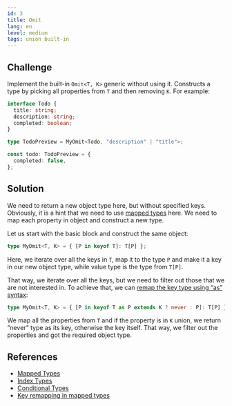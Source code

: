 ```yaml
---
id: 3
title: Omit
lang: en
level: medium
tags: union built-in
---
```


## Challenge

Implement the built-in `Omit<T, K>` generic without using it. Constructs a type
by picking all properties from `T` and then removing `K`. For example:

```ts
interface Todo {
  title: string;
  description: string;
  completed: boolean;
}

type TodoPreview = MyOmit<Todo, "description" | "title">;

const todo: TodoPreview = {
  completed: false,
};
```

## Solution

We need to return a new object type here, but without specified keys. Obviously,
it is a hint that we need to use
[mapped types](https://www.typescriptlang.org/docs/handbook/2/mapped-types.html)
here. We need to map each property in object and construct a new type.

Let us start with the basic block and construct the same object:

```ts
type MyOmit<T, K> = { [P in keyof T]: T[P] };
```

Here, we iterate over all the keys in `T`, map it to the type `P` and make it a
key in our new object type, while value type is the type from `T[P]`.

That way, we iterate over all the keys, but we need to filter out those that we
are not interested in. To achieve that, we can
[remap the key type using “as” syntax](https://www.typescriptlang.org/docs/handbook/release-notes/typescript-4-1.html#key-remapping-in-mapped-types):

```ts
type MyOmit<T, K> = { [P in keyof T as P extends K ? never : P]: T[P] };
```

We map all the properties from `T` and if the property is in `K` union, we
return “never” type as its key, otherwise the key itself. That way, we filter
out the properties and got the required object type.

## References

- [Mapped Types](https://www.typescriptlang.org/docs/handbook/2/mapped-types.html)
- [Index Types](https://www.typescriptlang.org/docs/handbook/2/indexed-access-types.html)
- [Conditional Types](https://www.typescriptlang.org/docs/handbook/2/conditional-types.html)
- [Key remapping in mapped types](https://www.typescriptlang.org/docs/handbook/release-notes/typescript-4-1.html#key-remapping-in-mapped-types)
